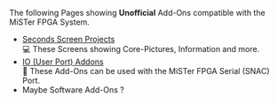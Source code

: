 The following Pages showing **Unofficial** Add-Ons compatible with the MiSTer FPGA System.  

* [Seconds Screen Projects](Unofficial-Second-Screen-Projects)  
  💻 These Screens showing Core-Pictures, Information and more.
* [IO (User Port) Addons](Unofficial-IO-Addons)  
  🔌 These Add-Ons can be used with the MiSTer FPGA Serial (SNAC) Port.  
* Maybe Software Add-Ons ?